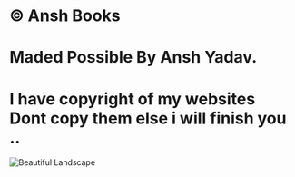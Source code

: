 # © Ansh Books 
# Maded Possible By Ansh Yadav.
# I have copyright of my websites Dont copy them else i will finish you ..
![Beautiful Landscape](https://th.bing.com/th/id/OIG4.aeMtxv_7I.8QZz7F6QVZ?pid=ImgGn)

